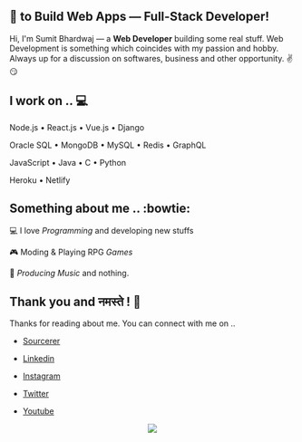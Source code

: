 ## 💖 to Build Web Apps — Full-Stack Developer!

Hi, I'm Sumit Bhardwaj — a **Web Developer** building some real stuff. Web Development is something which coincides with my passion and hobby. Always up for a discussion on softwares, business and other opportunity. ✌😏

## I work on .. 💻

Node.js • React.js • Vue.js • Django

Oracle SQL • MongoDB • MySQL • Redis • GraphQL

JavaScript • Java • C • Python 

Heroku • Netlify

## Something about me .. :bowtie:

💻 I love _Programming_ and developing new stuffs

🎮 Moding & Playing RPG _Games_

🎵 _Producing Music_ and nothing.

## Thank you and नमस्ते ! 🙏

Thanks for reading about me. You can connect with me on ..

* [Sourcerer](https://sourcerer.io/nvkex)

* [Linkedin](https://www.linkedin.com/in/nvkex)

* [Instagram](https://www.instagram.com/nvkex/)

* [Twitter](https://www.twitter.com/nvkex/)

* [Youtube](https://www.youtube.com/channel/UCtjIO4smbuyr7wjKHJQKZ8g)

<p align="center">
  <img align='center' src="https://visitor-badge.laobi.icu/badge?page_id=nvkex.visitor-badge">
</p>
